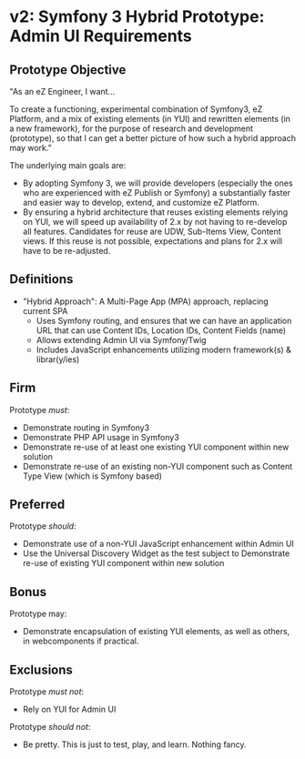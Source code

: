 # v2: Symfony 3 Hybrid Prototype: Admin UI Requirements

## Prototype Objective
"As an eZ Engineer, I want...

To create a functioning, experimental combination of Symfony3, eZ Platform, and
a mix of existing elements (in YUI) and rewritten elements (in a new framework),
for the purpose of research and development (prototype), so that I can get a
better picture of how such a hybrid approach may work."

The underlying main goals are:
- By adopting Symfony 3, we will provide developers (especially the ones who are
  experienced with eZ Publish or Symfony) a substantially faster and easier way
  to develop, extend, and customize eZ Platform.
- By ensuring a hybrid architecture that reuses existing elements relying on
  YUI, we will speed up availability of 2.x by not having to re-develop all
  features. Candidates for reuse are UDW, Sub-Items View, Content views. If this
  reuse is not possible, expectations and plans for 2.x will have to be
  re-adjusted.

## Definitions
- "Hybrid Approach": A Multi-Page App (MPA) approach, replacing current SPA
  - Uses Symfony routing, and ensures that we can have an application URL that
    can use Content IDs, Location IDs, Content Fields (name)
  - Allows extending Admin UI via Symfony/Twig
  - Includes JavaScript enhancements utilizing modern framework(s) &
    librar(y/ies)

## Firm
Prototype *must*:
- Demonstrate routing in Symfony3
- Demonstrate PHP API usage in Symfony3
- Demonstrate re-use of at least one existing YUI component within new solution
- Demonstrate re-use of an existing non-YUI component such as Content Type View
  (which is Symfony based)

## Preferred
Prototype _should_:
- Demonstrate use of a non-YUI JavaScript enhancement within Admin UI
- Use the Universal Discovery Widget as the test subject to Demonstrate re-use
  of existing YUI component within new solution

## Bonus
Prototype may:
- Demonstrate encapsulation of existing YUI elements, as well as others, in
  webcomponents if practical.

## Exclusions
Prototype *must not*:
- Rely on YUI for Admin UI

Prototype _should not_:
- Be pretty. This is just to test, play, and learn. Nothing fancy.
